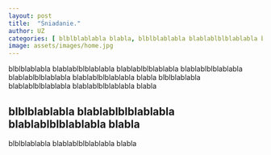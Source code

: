 ```yaml
---
layout: post
title:  "Śniadanie."
author: UZ
categories: [ blblblablabla blabla, blblblablabla blablablblblablabla blabla ]
image: assets/images/home.jpg
---
```

blblblablabla blablablblblablabla blablablblblablabla blablablblblablabla blablablblblablabla blablablblblablabla blabla
blblblablabla blablablblblablabla blablablblblablabla blabla



## blblblablabla blablablblblablabla blablablblblablabla blabla

blblblablabla blablablblblablabla blabla

